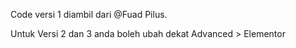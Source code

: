 Code versi 1 diambil dari @Fuad Pilus.

Untuk Versi 2 dan 3 anda boleh ubah dekat Advanced > Elementor

